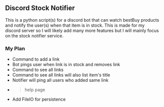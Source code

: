 ## Discord Stock Notifier
This is a python script(s) for a discord bot that can watch bestBuy products and notify the user(s) when that item is in stock. This is made for my discord server so I will likely add many more features but I will mainly focus on the stock notifier service.

### My Plan
- Command to add a link
- Bot pings user when link is in stock and removes link
- Command to see all links
- Command to see all links will also list item's title
- Notifier will ping all users who added same link
- >help page
- Add FileIO for persistence
